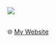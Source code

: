 <a href="https://github-readme-stats.vercel.app/api?username=blmhemu&show_icons=true&theme=tokyonight&count_private=true&hide=stars">
  <img align="center" src="https://github-readme-stats.vercel.app/api?username=blmhemu&show_icons=true&theme=tokyonight&count_private=true" />
</a>

<br />
<br />

:globe_with_meridians: [My Website](https://blmhemu.github.io/)
